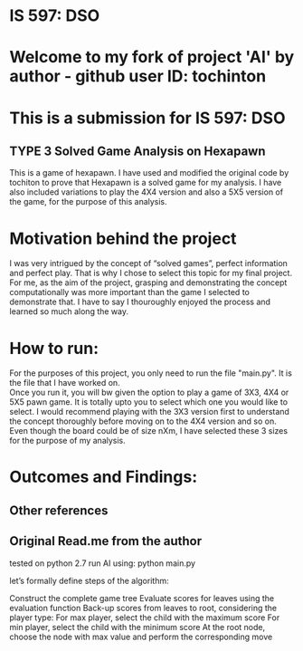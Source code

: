 # IS 597: DSO
# Welcome to my fork of project 'AI' by author - github user ID: tochinton</br>
# This is a submission for IS 597: DSO</br>
## TYPE 3 Solved Game Analysis on Hexapawn

This is a game of hexapawn. I have used and modified the original code by tochiton to prove that Hexapawn is a solved game for my analysis. I have also included variations to play the 4X4 version and also a 5X5 version of the game, for the purpose of this analysis. 

# Motivation behind the project
I was very intrigued by the concept of “solved games”, perfect information and perfect play. That is why I chose to select this topic for my final project. For me, as the aim of the project, grasping and demonstrating the concept computationally was more important than the game I selected to demonstrate that. I have to say I thouroughly enjoyed the process and learned so much along the way.

# How to run:
For the purposes of this project, you only need to run the file "main.py". It is the file that I have worked on.</br>
Once you run it, you will bw given the option to play a game of 3X3, 4X4 or 5X5 pawn game. It is totally upto you to select which one you would like to select. I would recommend playing with the 3X3 version first to understand the concept thoroughly before moving on to the 4X4 version and so on. Even though the board could be of size nXm, I have selected these 3 sizes for the purpose of my analysis. 

# Outcomes and Findings:


















## Other references

## Original Read.me from the author
tested on python 2.7
run AI using: python main.py

let’s formally define steps of the algorithm:

Construct the complete game tree
Evaluate scores for leaves using the evaluation function
Back-up scores from leaves to root, considering the player type:
For max player, select the child with the maximum score
For min player, select the child with the minimum score
At the root node, choose the node with max value and perform the corresponding move


